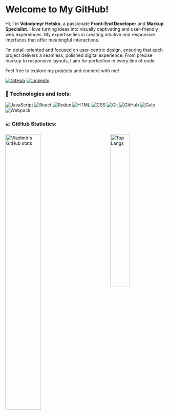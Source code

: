 # Welcome to My GitHub!

Hi, I'm **Volodymyr Hetsko**, a passionate **Front-End Developer** and **Markup Specialist**. I love turning ideas into visually captivating and user-friendly web experiences. My expertise lies in creating intuitive and responsive interfaces that offer meaningful interactions.

I’m detail-oriented and focused on user-centric design, ensuring that each project delivers a seamless, polished digital experience. From precise markup to responsive layouts, I aim for perfection in every line of code.

Feel free to explore my projects and connect with me!

[![GitHub](https://img.shields.io/badge/GitHub-Explore%20My%20Projects-181717?style=for-the-badge&logo=github)](https://vladimirgetsko.github.io/)
[![LinkedIn](https://img.shields.io/badge/LinkedIn-Connect%20with%20Me-0A66C2?style=for-the-badge&logo=linkedin)](https://www.linkedin.com/in/volodymyr-hetsko-74b971123/)


### 🔧 Technologies and tools:
![JavaScript](https://img.shields.io/badge/JavaScript-ES6+-yellow)
![React](https://img.shields.io/badge/React-16.8+-blue)
![Redux](https://img.shields.io/badge/Redux-Toolkit-purple)
![HTML](https://img.shields.io/badge/HTML-5-orange)
![CSS](https://img.shields.io/badge/CSS-SASS%20%2F%20TailwindCSS-blue)
![Git](https://img.shields.io/badge/Git-F6F6F6?logo=git&logoColor=orange)
![GitHub](https://img.shields.io/badge/GitHub-181717?logo=github)
![Gulp](https://img.shields.io/badge/Gulp-4.0+-red)
![Webpack](https://img.shields.io/badge/Webpack-5.0+-blue)

### 📈 GitHub Statistics:

<img align="left" width="47%" src="https://github-readme-stats.vercel.app/api?username=VladimirGetsko&show_icons=true&theme=light" alt="Vladimir's GitHub stats"/>

<img align="right" width="35%" src="https://github-readme-stats.vercel.app/api/top-langs/?username=VladimirGetsko&layout=compact&theme=light" alt="Top Langs"/>
